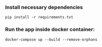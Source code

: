 ### Install necessary dependencies

`pip install -r requirements.txt`

### Run the app inside docker container:

`docker-compose up --build --remove-orphans`
